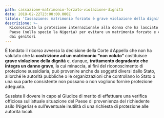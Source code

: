 ```yaml
---
path: cassazione-matrimonio-forzato-violazione-dignità
data: 2018-02-22T23:00:00.000Z
titolo: 'Cassazione: matrimonio forzato è grave violazione della dignità'
descrizione: >-
  Riconosciuta la protezione internazionale alla donna che ha lasciato il suo
  Paese (nella specie la Nigeria) per evitare un matrimonio forzato e combinato
  dai genitori
---
```

È fondato il ricorso avverso la decisione della Corte d’Appello che non ha valutato che la **costrizione ad un matrimonio “non voluto”** costituisce **grave violazione della dignità** e, dunque, **trattamento degradante che integra un danno grave**, la cui minaccia, ai fini del riconoscimento di protezione sussidiaria, può provenire anche da soggetti diversi dallo Stato, allorché le autorità pubbliche o le organizzazioni che controllano lo Stato o una sua parte consistente non possano o non vogliono fornire protezione adeguata.

Sussiste il dovere in capo al Giudice di merito di effettuare una verifica officiosa sull’attuale situazione del Paese di provenienza del richiedente asilo (Nigeria) e sull’eventuale inutilità di una richiesta di protezione alle autorità locali.
